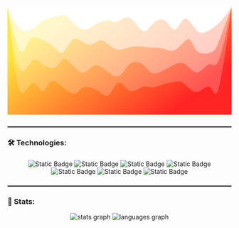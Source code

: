 
<div style="width: 100%;">
    <img src="logos/gr.svg">
</div>

###
<hr style="border:1px solid dimgrey">
<h3 align="left">🛠 Technologies:</h3>

###

<div align="center">

![Static Badge](https://img.shields.io/badge/python-090909?logo=python)
![Static Badge](https://img.shields.io/badge/lua-090909?logo=lua)
![Static Badge](https://img.shields.io/badge/csharp-090909?logo=csharp)
![Static Badge](https://img.shields.io/badge/mysql-090909?logo=mysql)
![Static Badge](https://img.shields.io/badge/sqlite-090909?logo=sqlite)
![Static Badge](https://img.shields.io/badge/typescript-090909?logo=typescript)
![Static Badge](https://img.shields.io/badge/javascript-090909?logo=javascript)


</div>

###
<hr style="border:1px solid dimgrey">

<h3 align="left">💾 Stats:</h3>
<div align="center">
  <img src="https://github-readme-stats.vercel.app/api?username=byBenPuls&hide_title=false&hide_rank=false&show_icons=true&include_all_commits=true&count_private=true&disable_animations=false&theme=dracula&locale=en&hide_border=false&order=1" height="150" alt="stats graph"  />
  <img src="https://github-readme-stats.vercel.app/api/top-langs?username=byBenPuls&locale=en&hide_title=false&layout=compact&card_width=320&langs_count=5&theme=dracula&hide_border=false&order=2" height="150" alt="languages graph"  />
</div>

###